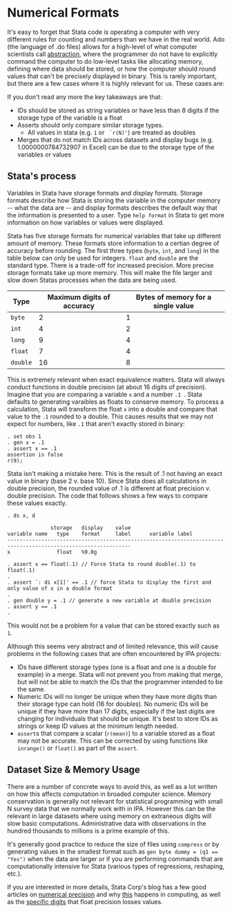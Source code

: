 # Numerical Formats

It's easy to forget that Stata code is operating a computer with very different rules for counting and numbers than we have in the real world. Ado (the language of .do files) allows for a high-level of what computer scientists call [abstraction]([https://en.wikipedia.org/wiki/Abstraction_layer), where the programmer do not have to explicitly command the computer to do low-level tasks like allocating memory, defining where data should be stored, or how the computer should round values that can't be precisely displayed in binary. This is rarely important, but there are a few cases where it is highly relevant for us. These cases are: 

If you don't read any more the key takeaways are that:
- IDs should be stored as string variables or have less than 8 digits if the storage type of the variable is a float
- Asserts should only compare similar storage types.
  - All values in stata (e.g. `1` or `` `r(N)'``) are treated as doubles
- Merges that do not match IDs across datasets and display bugs (e.g. 1.0000000784732907 in Excel) can be due to the storage type of the variables or values

## Stata's process

Variables in Stata have storage formats and display formats. Storage formats describe how Stata is storing the variable in the computer memory -- what the data are -- and display formats describes the default way that the information is presented to a user. Type `help format` in Stata to get more information on how variables or values were displayed.

Stata has five storage formats for numerical variables that take up different amount of memory. These formats store information to a certian degree of accuracy before rounding.  The first three types (`byte`, `int`, and `long`) in the table below can only be used for integers. `float` and `double` are the standard type. There is a trade-off for increased precision. More precise storage formats take up more memory. This will make the file larger and slow down Statas processes when the data are being used.

| Type | Maximum digits of accuracy | Bytes of memory for a single value|
| ---- | ----- |--------- |
| `byte`  | 2 | 1|
| `int`  | 4  | 2|
| `long`  | 9  | 4|
| `float`  | 7  | 4|
| `double`  | 16  | 8|

This is extremely relevant when exact equivalence matters. Stata will always conduct functions in double precision (at about 16 digits of precision). Imagine that you are comparing a variable `x` and a number `.1 `. Stata defaults to generating varaibles as floats to conserve memory. To process a calculation, Stata will transform the float `x` into a double and compare that value to the `.1` rounded to a double. This causes results that we may not expect for numbers, like `.1` that aren't exactly stored in binary:

````
. set obs 1
. gen x = .1
. assert x == .1
assertion is false
r(9);
````

Stata isn't making a mistake here. This is the result of .1 not having an exact value in binary (base 2 v. base 10). Since Stata does all calculations in double precision, the rounded value of .1 is different at float precision v. double precision. The code that follows shows a few ways to compare these values exactly. 

````
. ds x, d

              storage   display    value
variable name   type    format     label      variable label
--------------------------------------------------------------------------------------------------------------
x               float   %9.0g       

. assert x == float(.1) // Force Stata to round double(.1) to float(.1)
.
. assert `: di x[1]' == .1 // force Stata to display the first and only value of x in a double format
.
. gen double y = .1 // generate a new variable at double precision
. assert y == .1
.
````

This would not be a problem for a value that can be stored exactly such as `1`.

Although this seems very abstract and of limited relevance, this will cause problems in the following cases that are often encountered by IPA projects:
- IDs have different storage types (one is a float and one is a double for example) in a merge. Stata will not prevent you from making that merge, but will not be able to match the IDs that the programmer intended to be the same.
- Numeric IDs will no longer be unique when they have more digits than their storage type can hold (16 for doubles). No numeric IDs will be unique if they have more than 17 digits, especially if the last digits are changing for individuals that should be unique. It's best to store IDs as strings or keep ID values at the minimum length needed.
- `assert`s that compare a scalar (`r(mean)`) to a variable stored as a float may not be accurate. This can be corrected by using functions like `inrange()` or `float()` as part of the `assert`.

## Dataset Size & Memory Usage 

There are a number of concrete ways to avoid this, as well as a lot written on how this affects computation in broaded computer science. Memory conservation is generally not relevant for statistical programming with small N survey data that we normally work with in IPA. However this can be the relevant in large datasets where using memory on extraneous digits will slow basic computations. Administrative data with observations in the hundred thousands to millions is a prime example of this. 

It's generally good practice to reduce the size of files using `compress` or by generating values in the smallest format such as  `gen byte dummy = (q1 == "Yes")` when the data are larger or if you are performing commands that are computationally intensive for Stata (various types of regressions, reshaping, etc.). 

If you are interested in more details, Stata Corp's blog has a few good articles on [numerical precision](https://blog.stata.com/2011/06/17/precision-yet-again-part-i/) and why [this](https://blog.stata.com/2011/06/23/precision-yet-again-part-ii/) happens in computing, as well as the [specific digits](https://www.stata.com/support/faqs/data-management/float-data-type/) that float precision losses values.
